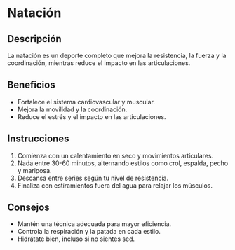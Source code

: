# Natación  

## Descripción  
La natación es un deporte completo que mejora la resistencia, la fuerza y la coordinación, mientras reduce el impacto en las articulaciones.  

## Beneficios  
- Fortalece el sistema cardiovascular y muscular.  
- Mejora la movilidad y la coordinación.  
- Reduce el estrés y el impacto en las articulaciones.  

## Instrucciones  
1. Comienza con un calentamiento en seco y movimientos articulares.  
2. Nada entre 30-60 minutos, alternando estilos como crol, espalda, pecho y mariposa.  
3. Descansa entre series según tu nivel de resistencia.  
4. Finaliza con estiramientos fuera del agua para relajar los músculos.  

## Consejos  
- Mantén una técnica adecuada para mayor eficiencia.  
- Controla la respiración y la patada en cada estilo.  
- Hidrátate bien, incluso si no sientes sed.  
